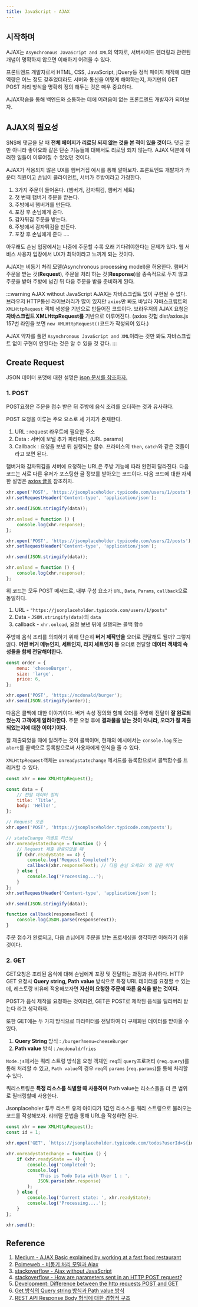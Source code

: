 ```yaml
---
title: JavaScript - AJAX
---
```


## 시작하며

AJAX는 `Asynchronous JavaScript and XML`의 약자로, 서버사이드 렌더링과 관련된 개념이 명확하지 않으면 이해하기 어려울 수 있다.

프론트엔드 개발자로서 HTML, CSS, JavaScript, jQuery등 정적 페이지 제작에 대한 역량은 어느 정도 갖추었더라도 서버와 통신을 어떻게 해야하는지, 자기만의 GET POST 처리 방식을 명확히 정의 해두는 것은 매우 중요하다.

AJAX학습을 통해 백엔드와 소통하는 데에 어려움이 없는 프론트엔드 개발자가 되어보자.

## AJAX의 필요성

SNS에 댓글을 달 때 **전체 페이지가 리로딩 되지 않는 것을 본 적이 있을 것이다.** 댓글 뿐만 아니라 좋아요와 같은 단순 기능들에 대해서도 리로딩 되지 않는다. AJAX 덕분에 이러한 일들이 이루어질 수 있었던 것이다.

AJAX가 적용되지 않은 UX를 햄버거집 예시를 통해 알아보자. 프론트엔드 개발자가 카운터 직원이고 손님이 클라이언트, 서버가 주방이라고 가정한다.

1. 3가지 주문이 들어온다. (햄버거, 감자튀김, 햄버거 세트)
2. 첫 번째 햄버거 주문을 받는다.
3. 주방에서 햄버거를 만든다.
4. 포장 후 손님에게 준다.
5. 감자튀김 주문을 받는다.
6. 주방에서 감자튀김을 만든다.
7. 포장 후 손님에게 준다 ....

아무래도 손님 입장에서는 나중에 주문할 수록 오래 기다려야한다는 문제가 있다. 웹 서비스 사용자 입장에서 UX가 최악이라고 느끼게 되는 것이다.

AJAX는 비동기 처리 모델(Asynchronous processing model)을 허용한다. 햄버거 주문을 받는 것(**Request**), 주문을 처리 하는 것(**Response**)을 종속적으로 두지 않고 주문을 받아 주방에 넘긴 뒤 다음 주문을 받을 준비하게 된다.

:::warning AJAX without JavaScript
AJAX는 자바스크립트 없이 구현될 수 없다. 브라우저 HTTP통신 라이브러리가 많이 있지만 `axios`만 봐도 바닐라 자바스크립트의 `XMLHttpRequest` 객체 생성을 기반으로 만들어진 코드이다. 브라우저의 AJAX 요청은 **자바스크립트 XMLHttpRequest를** 기반으로 이루어진다. (axios 깃헙 dist/axios.js 157번 라인을 보면 `new XMLHttpRequest()`코드가 작성되어 있다.)

AJAX 약자를 풀면 `Asynchronous JavaScript and XML`이라는 것만 봐도 자바스크립트 없이 구현이 안된다는 것은 알 수 있을 것 같다.
:::

## Create Request

JSON 데이터 포맷에 대한 설명은 [json 문서를 참조하자.](./json.md)

### 1. POST

POST요청은 주문을 접수 받은 뒤 주방에 음식 조리를 오더하는 것과 유사하다.

POST 요청을 이루는 주요 요소로 세 가지가 존재한다.

1. URL : request 라우트에 필요한 주소
2. Data : 서버에 보낼 추가 파라미터. (URL params)
3. Callback : 요청을 보낸 뒤 실행되는 함수. 프라미스의 `then`, `catch`와 같은 것들이라고 보면 된다.

햄버거와 감자튀김을 서버에 요청하는 URL은 주방 기능에 따라 완전히 달라진다. 다음 코드는 서로 다른 유저가 포스팅한 글 정보를 받아오는 코드이다. 다음 코드에 대한 자세한 설명은 [axios 글을](./axios.md) 참조하자.

```javascript
xhr.open('POST', 'https://jsonplaceholder.typicode.com/users/1/posts');
xhr.setRequestHeader('Content-type', 'application/json');

xhr.send(JSON.stringify(data));

xhr.onload = function () {
    console.log(xhr.response);
};
```

```javascript
xhr.open('POST', 'https://jsonplaceholder.typicode.com/users/2/posts');
xhr.setRequestHeader('Content-type', 'application/json');

xhr.send(JSON.stringify(data));

xhr.onload = function () {
    console.log(xhr.response);
};
```

위 코드는 모두 POST 메서드로, 내부 구성 요소가 `URL`, `Data`, `Params`, `callback`으로 동일하다.

1. URL - `"https://jsonplaceholder.typicode.com/users/1/posts"`
2. Data - `JSON.stringify(data)`의 `data`
3. callback - `xhr.onload`, 요청 보낸 뒤에 실행되는 콜백 함수

주방에 음식 조리를 의뢰하기 위해 단순히 **버거 제작만을** 오더로 전달해도 될까? 그렇지 않다. **어떤 버거 메뉴인지, 세트인지, 라지 세트인지 등** 오더로 전달할 **데이터 객체의 속성들을 함께 전달해야한다.**

```javascript
const order = {
    menu: 'cheeseBurger',
    size: 'large',
    price: 6,
};

xhr.open('POST', 'https://mcdonald/burger');
xhr.send(JSON.stringify(order));
```

다음은 콜백에 대한 이야기이다. 버거 속성 정의와 함께 오더를 주방에 전달이 **잘 완료되었는지 고객에게 알려야한다.** 주문 요청 후에 **결과물을 받는 것이 아니라, 오더가 잘 제출되었는지에 대한 이야기이다.**

잘 제출되었을 때에 알려주는 것이 콜백이며, 현재의 예시에서는 `console.log` 또는 `alert`를 콜백으로 등록함으로써 사용자에게 인식을 줄 수 있다.

`XMLHttpRequest`객체는 `onreadystatechange` 메서드를 등록함으로써 콜백함수를 트리거할 수 있다.

```javascript
const xhr = new XMLHttpRequest();

const data = {
    // 전달 데이터 정의
    title: 'Title',
    body: 'Hello!',
};

// Request 오픈
xhr.open('POST', 'https://jsonplaceholder.typicode.com/posts');

// stateChange 이벤트 리스닝
xhr.onreadystatechange = function () {
    // Request 제출 완료되었을 때
    if (xhr.readyState == 4) {
        console.log('Request Completed!');
        callback(xhr.responseText); // 다음 손님 오세요! 와 같은 이치
    } else {
        console.log('Processing...');
    }
};
xhr.setRequestHeader('Content-type', 'application/json');

xhr.send(JSON.stringify(data));

function callback(responseText) {
    console.log(JSON.parse(responseText));
}
```

주문 접수가 완료되고, 다음 손님에게 주문을 받는 프로세싱을 생각하면 이해하기 쉬울 것이다.

### 2. GET

GET요청은 조리된 음식에 대해 손님에게 포장 및 전달하는 과정과 유사하다. HTTP GET 요청시 **Query string, Path value** 방식으로 특정 URL 데이터를 요청할 수 있는데, 레스토랑 비유에 적용해보자면 **자신이 요청한 주문에 따른 음식을 받는 것이다.**

POST가 음식 제작을 요청하는 것이라면, GET은 POST로 제작된 음식을 딜리버리 받는다 라고 생각하자.

또한 GET에는 두 가지 방식으로 파라미터를 전달하여 더 구체화된 데이터를 받아올 수 있다.

1. **Query String** 방식 : `/burger?menu=cheeseBurger`
2. **Path value** 방식 : `/mcdonald/fries`

`Node.js`에서는 쿼리 스트링 방식을 요청 객체인 `req`의 `query`프로퍼티 (`req.query`)를 통해 처리할 수 있고, `Path value`의 경우 `req`의 `params` (`req.params`)를 통해 처리할 수 있다.

쿼리스트링은 **특정 리소스를 식별할 때 사용하며** Path value는 리소스들을 더 큰 범위로 필터링할때 사용한다.

Jsonplaceholer 투두 리스트 유저 아이디가 1값인 리소스를 쿼리 스트링으로 불러오는 코드를 작성해보자. 리터럴 문법을 통해 URL을 작성하면 된다.

```javascript
const xhr = new XMLHttpRequest();
const id = 1;

xhr.open('GET', `https://jsonplaceholder.typicode.com/todos?userId=${id}`);

xhr.onreadystatechange = function () {
    if (xhr.readyState == 4) {
        console.log('Completed!');
        console.log(
            'This is Todo Data with User 1 : ',
            JSON.parse(xhr.response)
        );
    } else {
        console.log('Current state: ', xhr.readyState);
        console.log('Processing....');
    }
};

xhr.send();
```

## Reference

1. [Medium - AJAX Basic explained by working at a fast food restaurant](https://medium.com/free-code-camp/ajax-basics-explained-by-working-at-a-fast-food-restaurant-88d95f5fcb7a)
2. [Poimeweb - 비동기 처리 모델과 Ajax](https://poiemaweb.com/js-ajax)
3. [stackoverflow - Ajax without JavaScript](https://stackoverflow.com/q/2386602)
4. [stackoverflow - How are parameters sent in an HTTP POST request?](https://stackoverflow.com/questions/14551194/how-are-parameters-sent-in-an-http-post-request)
5. [Development: Difference between the http requests POST and GET](https://lazaroibanez.com/difference-between-the-http-requests-post-and-get-3b4ed40164c1)
6. [Get 방식의 Query string 방식과 Path value 방식](https://ooeunz.tistory.com/43)
7. [REST API Response Body 형식에 대한 경험적 구조](http://blog.storyg.co/rest-api-response-body-best-pratics)
